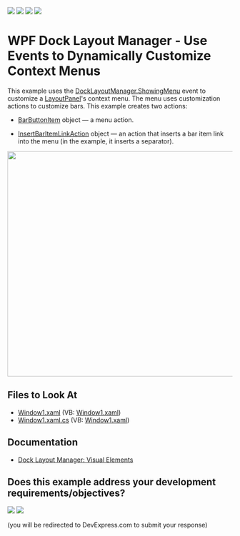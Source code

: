 <!-- default badges list -->
![](https://img.shields.io/endpoint?url=https://codecentral.devexpress.com/api/v1/VersionRange/128643513/22.2.2%2B)
[![](https://img.shields.io/badge/Open_in_DevExpress_Support_Center-FF7200?style=flat-square&logo=DevExpress&logoColor=white)](https://supportcenter.devexpress.com/ticket/details/E1751)
[![](https://img.shields.io/badge/📖_How_to_use_DevExpress_Examples-e9f6fc?style=flat-square)](https://docs.devexpress.com/GeneralInformation/403183)
[![](https://img.shields.io/badge/💬_Leave_Feedback-feecdd?style=flat-square)](#does-this-example-address-your-development-requirementsobjectives)
<!-- default badges end -->

# WPF Dock Layout Manager - Use Events to Dynamically Customize Context Menus

This example uses the [DockLayoutManager.ShowingMenu](https://docs.devexpress.com/WPF/DevExpress.Xpf.Docking.DockLayoutManager.ShowingMenu) event to customize a [LayoutPanel](https://docs.devexpress.com/WPF/DevExpress.Xpf.Docking.LayoutPanel)'s context menu. The menu uses customization actions to customize bars. This example creates two actions:

- [BarButtonItem](https://docs.devexpress.com/WPF/DevExpress.Xpf.Bars.BarButtonItem) object — a menu action.


- [InsertBarItemLinkAction](https://docs.devexpress.com/WPF/DevExpress.Xpf.Bars.InsertBarItemLinkAction) object — an action that inserts a bar item link into the menu (in the example, it inserts a separator).

<img src="https://user-images.githubusercontent.com/12169834/175352251-7fd3e5b0-28d7-4d84-8773-6360532583d9.png" width=505px/>

## Files to Look At

* [Window1.xaml](./CS/DockManager_MenuCustomization/Window1.xaml) (VB: [Window1.xaml](./VB/DockManager_MenuCustomization/Window1.xaml))
* [Window1.xaml.cs](./CS/DockManager_MenuCustomization/Window1.xaml.cs) (VB: [Window1.xaml](./VB/DockManager_MenuCustomization/Window1.xaml))

## Documentation

* [Dock Layout Manager: Visual Elements](http://docs.devexpress.com/WPF/6827/controls-and-libraries/layout-management/dock-windows/visual-elements)
<!-- feedback -->
## Does this example address your development requirements/objectives?

[<img src="https://www.devexpress.com/support/examples/i/yes-button.svg"/>](https://www.devexpress.com/support/examples/survey.xml?utm_source=github&utm_campaign=wpf-dock-layout-manager-use-events-to-dynamically-customize-context-menus&~~~was_helpful=yes) [<img src="https://www.devexpress.com/support/examples/i/no-button.svg"/>](https://www.devexpress.com/support/examples/survey.xml?utm_source=github&utm_campaign=wpf-dock-layout-manager-use-events-to-dynamically-customize-context-menus&~~~was_helpful=no)

(you will be redirected to DevExpress.com to submit your response)
<!-- feedback end -->

